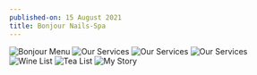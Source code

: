 ```yaml
---
published-on: 15 August 2021
title: Bonjour Nails-Spa
---
```

<style>
container{
    color:red;
}
</style>
![Bonjour Menu](https://raw.githubusercontent.com/harrytrandesign/bonjour_nail_spa/main/IMG_4319.jpeg "Bonjour Nails-Spa")
![Our Services](https://raw.githubusercontent.com/harrytrandesign/bonjour_nail_spa/main/IMG_4316.jpeg "Spa Menu 1")
![Our Services](https://raw.githubusercontent.com/harrytrandesign/bonjour_nail_spa/main/IMG_4317.jpeg "Spa Menu 2")
![Our Services](https://raw.githubusercontent.com/harrytrandesign/bonjour_nail_spa/main/IMG_4318.jpeg "Spa Menu 3")
![Wine List](https://raw.githubusercontent.com/harrytrandesign/bonjour_nail_spa/main/IMG_7681.png "Our Wine List")
![Tea List](https://raw.githubusercontent.com/harrytrandesign/bonjour_nail_spa/main/IMG_7682.png "Our Tea List")
![My Story](https://raw.githubusercontent.com/harrytrandesign/bonjour_nail_spa/main/IMG_7683.png "My Story")
